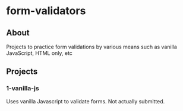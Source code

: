 # form-validators

## About

Projects to practice form validations by various means such as vanilla JavaScript, HTML only, etc 

## Projects

### 1-vanilla-js

Uses vanilla Javascript to validate forms. 
Not actually submitted. 
